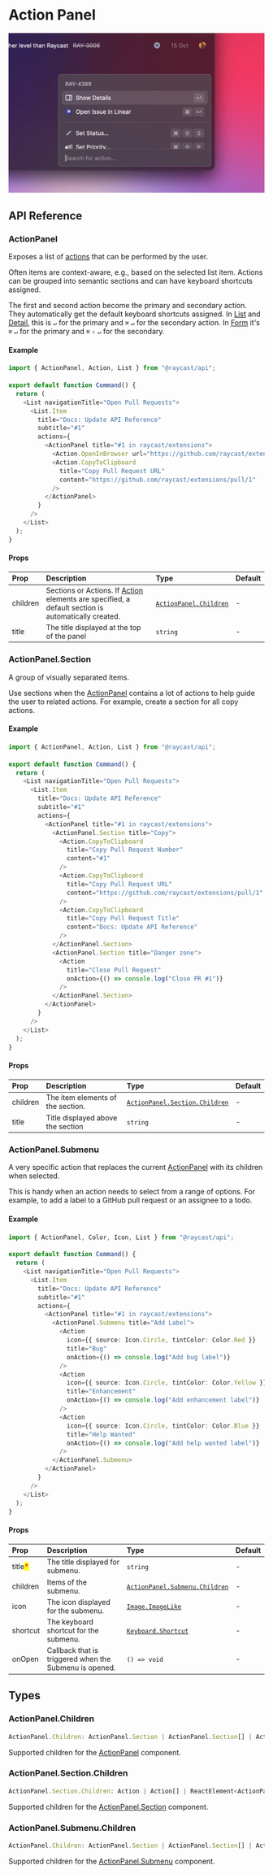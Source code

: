 # Action Panel

![](../../.gitbook/assets/action-panel.png)

## API Reference

### ActionPanel

Exposes a list of [actions](./actions.md) that can be performed by the user.

Often items are context-aware, e.g., based on the selected list item. Actions can be grouped into semantic
sections and can have keyboard shortcuts assigned.

The first and second action become the primary and secondary action. They automatically get the default keyboard shortcuts assigned.
In [List](./list.md) and [Detail](./detail.md), this is `↵` for the primary and `⌘` `↵` for the secondary action. In [Form](./form.md) it's `⌘` `↵` for the primary and `⌘` `⇧` `↵` for the secondary.

#### Example

```typescript
import { ActionPanel, Action, List } from "@raycast/api";

export default function Command() {
  return (
    <List navigationTitle="Open Pull Requests">
      <List.Item
        title="Docs: Update API Reference"
        subtitle="#1"
        actions={
          <ActionPanel title="#1 in raycast/extensions">
            <Action.OpenInBrowser url="https://github.com/raycast/extensions/pull/1" />
            <Action.CopyToClipboard
              title="Copy Pull Request URL"
              content="https://github.com/raycast/extensions/pull/1"
            />
          </ActionPanel>
        }
      />
    </List>
  );
}
```

#### Props

| Prop | Description | Type | Default |
| :--- | :--- | :--- | :--- |
| children | Sections or Actions. If [Action](actions.md#action) elements are specified, a default section is automatically created. | <code>[ActionPanel.Children](action-panel.md#actionpanel.children)</code> | - |
| title | The title displayed at the top of the panel | <code>string</code> | - |

### ActionPanel.Section

A group of visually separated items.

Use sections when the [ActionPanel](#actionpanel) contains a lot of actions to help guide the user to related actions.
For example, create a section for all copy actions.

#### Example

```typescript
import { ActionPanel, Action, List } from "@raycast/api";

export default function Command() {
  return (
    <List navigationTitle="Open Pull Requests">
      <List.Item
        title="Docs: Update API Reference"
        subtitle="#1"
        actions={
          <ActionPanel title="#1 in raycast/extensions">
            <ActionPanel.Section title="Copy">
              <Action.CopyToClipboard
                title="Copy Pull Request Number"
                content="#1"
              />
              <Action.CopyToClipboard
                title="Copy Pull Request URL"
                content="https://github.com/raycast/extensions/pull/1"
              />
              <Action.CopyToClipboard
                title="Copy Pull Request Title"
                content="Docs: Update API Reference"
              />
            </ActionPanel.Section>
            <ActionPanel.Section title="Danger zone">
              <Action
                title="Close Pull Request"
                onAction={() => console.log("Close PR #1")}
              />
            </ActionPanel.Section>
          </ActionPanel>
        }
      />
    </List>
  );
}
```

#### Props

| Prop | Description | Type | Default |
| :--- | :--- | :--- | :--- |
| children | The item elements of the section. | <code>[ActionPanel.Section.Children](action-panel.md#actionpanel.section.children)</code> | - |
| title | Title displayed above the section | <code>string</code> | - |

### ActionPanel.Submenu

A very specific action that replaces the current [ActionPanel](#actionpanel) with its children when selected.

This is handy when an action needs to select from a range of options. For example, to add a label to a GitHub pull request or an assignee to a todo.

#### Example

```typescript
import { ActionPanel, Color, Icon, List } from "@raycast/api";

export default function Command() {
  return (
    <List navigationTitle="Open Pull Requests">
      <List.Item
        title="Docs: Update API Reference"
        subtitle="#1"
        actions={
          <ActionPanel title="#1 in raycast/extensions">
            <ActionPanel.Submenu title="Add Label">
              <Action
                icon={{ source: Icon.Circle, tintColor: Color.Red }}
                title="Bug"
                onAction={() => console.log("Add bug label")}
              />
              <Action
                icon={{ source: Icon.Circle, tintColor: Color.Yellow }}
                title="Enhancement"
                onAction={() => console.log("Add enhancement label")}
              />
              <Action
                icon={{ source: Icon.Circle, tintColor: Color.Blue }}
                title="Help Wanted"
                onAction={() => console.log("Add help wanted label")}
              />
            </ActionPanel.Submenu>
          </ActionPanel>
        }
      />
    </List>
  );
}
```

#### Props

| Prop | Description | Type | Default |
| :--- | :--- | :--- | :--- |
| title<mark style="color:red;">*</mark> | The title displayed for submenu. | <code>string</code> | - |
| children | Items of the submenu. | <code>[ActionPanel.Submenu.Children](action-panel.md#actionpanel.submenu.children)</code> | - |
| icon | The icon displayed for the submenu. | <code>[Image.ImageLike](icons-and-images.md#image.imagelike)</code> | - |
| shortcut | The keyboard shortcut for the submenu. | <code>[Keyboard.Shortcut](../keyboard.md#keyboard.shortcut)</code> | - |
| onOpen | Callback that is triggered when the Submenu is opened. | <code>() => void</code> | - |

## Types

### ActionPanel.Children

```typescript
ActionPanel.Children: ActionPanel.Section | ActionPanel.Section[] | ActionPanel.Section.Children | null
```

Supported children for the [ActionPanel](#actionpanel) component.

### ActionPanel.Section.Children

```typescript
ActionPanel.Section.Children: Action | Action[] | ReactElement<ActionPanel.Submenu.Props> | ReactElement<ActionPanel.Submenu.Props>[] | null
```

Supported children for the [ActionPanel.Section](#actionpanel.section) component.

### ActionPanel.Submenu.Children

```typescript
ActionPanel.Children: ActionPanel.Section | ActionPanel.Section[] | ActionPanel.Section.Children | null
```

Supported children for the [ActionPanel.Submenu](#actionpanel.submenu) component.
